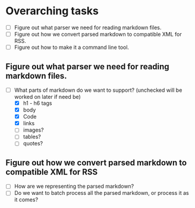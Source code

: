 # Overarching tasks
- [ ] Figure out what parser we need for reading markdown files. 
- [ ] Figure out how we convert parsed markdown to compatible XML for RSS.
- [ ] Figure out how to make it a command line tool. 

## Figure out what parser we need for reading markdown files.
- [ ] What parts of markdown do we want to support? (unchecked will be worked on later if need be)
    - [x] h1 - h6 tags
    - [x] body 
    - [x] Code
    - [x] links
    - [ ] images?
    - [ ] tables?
    - [ ] quotes?

## Figure out how we convert parsed markdown to compatible XML for RSS
- [ ] How are we representing the parsed markdown?
- [ ] Do we want to batch process all the parsed markdown, or process it as it comes?
